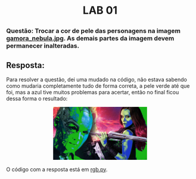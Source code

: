 <h1>
    <p align="center">
        LAB 01
    </p>
</h1>

### Questão: Trocar a cor de pele das personagens na imagem [gamora_nebula.jpg](./gamora_nebula.jpg). As demais partes da imagem devem permanecer inalteradas.


## Resposta:
Para resolver a questão, dei uma mudado na código, não estava sabendo como mudaria completamente tudo de forma correta, a pele verde até que foi, mas a azul tive muitos problemas para acertar, então no final ficou dessa forma o resultado:

<p align="center">
  <img src="resultado.jpg" width="50%"/>
</p>

O código com a resposta está em [rgb.py](./rgb.py).
